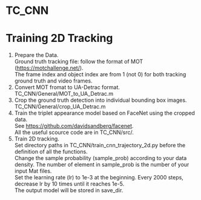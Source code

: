 # TC_CNN
# Training 2D Tracking
1. Prepare the Data. <br />
Ground truth tracking file: follow the format of MOT (https://motchallenge.net/). <br />
The frame index and object index are from 1 (not 0) for both tracking ground truth and video frames. <br />
2. Convert MOT fromat to UA-Detrac format. <br />
TC_CNN/General/MOT_to_UA_Detrac.m <br />
3. Crop the ground truth detection into individual bounding box images. <br />
TC_CNN/General/crop_UA_Detrac.m <br />
4. Train the triplet appearance model based on FaceNet using the cropped data. <br />
See https://github.com/davidsandberg/facenet. <br />
All the useful scource code are in TC_CNN/src/. <br />
5. Train 2D tracking. <br />
Set directory paths in TC_CNN/train_cnn_trajectory_2d.py before the definition of all the functions. <br />
Change the sample probability (sample_prob) according to your data density. The number of element in sample_prob is the number of your input Mat files. <br />
Set the learning rate (lr) to 1e-3 at the beginning. Every 2000 steps, decrease lr by 10 times until it reaches 1e-5. <br />
The output model will be stored in save_dir. <br />
